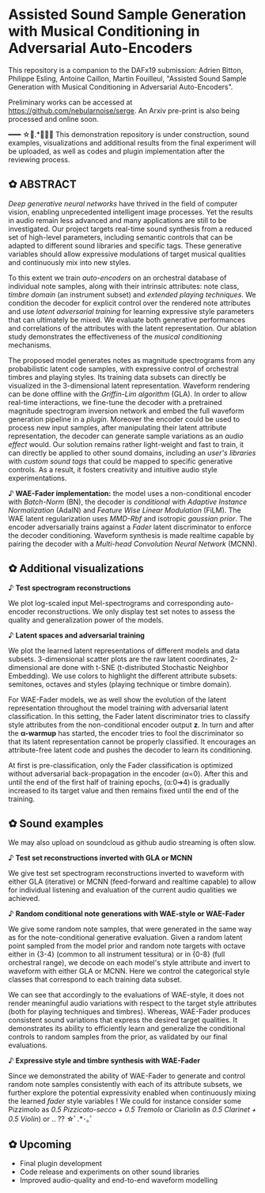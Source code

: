 # Assisted Sound Sample Generation with Musical Conditioning in Adversarial Auto-Encoders

This repository is a companion to the DAFx19 submission:
Adrien Bitton, Philippe Esling, Antoine Caillon, Martin Fouilleul, "Assisted Sound Sample Generation with Musical Conditioning in Adversarial Auto-Encoders".

Preliminary works can be accessed at https://github.com/nebularnoise/serge.
An Arxiv pre-print is also being processed and online soon.


━━━ ☆ﾟ.*･｡ﾟ This demonstration repository is under construction, sound examples, visualizations and additional results from the final experiment will be uploaded, as well as codes and plugin implementation after the reviewing process.


## ✿ ABSTRACT

*Deep generative neural networks* have thrived in the field of computer vision, enabling unprecedented intelligent image processes. Yet the results in audio remain less advanced and many applications are still to be investigated. Our project targets real-time sound synthesis from a reduced set of high-level parameters, including semantic controls that can be adapted to different sound libraries and specific tags. These generative variables should allow expressive modulations of target musical qualities and continuously mix into new styles.

To this extent we train *auto-encoders* on an orchestral database of individual note samples, along with their intrinsic attributes: note class, *timbre domain* (an instrument subset) and *extended playing techniques*. We condition the decoder for explicit control over the rendered note attributes and use *latent adversarial training* for learning expressive style parameters that can ultimately be mixed. We evaluate both generative performances and correlations of the attributes with the latent representation. Our ablation study demonstrates the effectiveness of the *musical conditioning* mechanisms. 

The proposed model generates notes as magnitude spectrograms from any probabilistic latent code samples, with expressive control of orchestral timbres and playing styles. Its training data subsets can directly be visualized in the 3-dimensional latent representation. Waveform rendering can be done offline with the *Griffin-Lim algorithm* (GLA). In order to allow real-time interactions, we fine-tune the decoder with a pretrained magnitude spectrogram inversion network and embed the full waveform generation pipeline in a *plugin*. Moreover the encoder could be used to process new input samples, after manipulating their latent attribute representation, the decoder can generate sample variations as an *audio effect* would. Our solution remains rather light-weight and fast to train, it can directly be applied to other sound domains, including an *user's libraries* with *custom sound tags* that could be mapped to specific generative controls. As a result, it fosters creativity and intuitive audio style experimentations.

♪ **WAE-Fader implementation:** the model uses a non-conditional encoder with *Batch-Norm* (BN), the decoder is *conditional* with *Adaptive Instance Normalization* (AdaIN) and *Feature Wise Linear Modulation* (FiLM). The WAE latent regularization uses *MMD-Rbf* and isotropic *gaussian prior*. The encoder adversarially trains against a *Fader* latent discriminator to enforce the decoder conditioning. Waveform synthesis is made realtime capable by pairing the decoder with a *Multi-head Convolution Neural Network* (MCNN).

## ✿ Additional visualizations

♪ **Test spectrogram reconstructions**

We plot log-scaled input Mel-spectrograms and corresponding auto-encoder reconstructions. We only display test set notes to assess the quality and generalization power of the models.

♪ **Latent spaces and adversarial training**

We plot the learned latent representations of different models and data subsets. 3-dimensional scatter plots are the raw latent coordinates, 2-dimensional are done with t-SNE (t-distributed Stochastic Neighbor Embedding). We use colors to highlight the different attribute subsets: semitones, octaves and styles (playing technique or timbre domain).

For WAE-Fader models, we as well show the evolution of the latent representation throughout the model training with adversarial latent classification. In this setting, the Fader latent discriminator tries to classify style attributes from the non-conditional encoder output **z**. In turn and after the **α-warmup** has started, the encoder tries to fool the discriminator so that its latent representation cannot be properly classified. It encourages an attribute-free latent code and pushes the decoder to learn its conditioning.

At first is pre-classification, only the Fader classification is optimized without adversarial back-propagation in the encoder (α=0). After this and until the end of the first half of training epochs, (α:0➔4) is gradually increased to its target value and then remains fixed until the end of the training.

## ✿ Sound examples

We may also upload on soundcloud as github audio streaming is often slow.

♪ **Test set reconstructions inverted with GLA or MCNN**

We give test set spectrogram reconstructions inverted to waveform with either GLA (iterative) or MCNN (feed-forward and realtime capable) to allow for individual listening and evaluation of the current audio qualities we achieved.

♪ **Random conditional note generations with WAE-style or WAE-Fader**

We give some random note samples, that were generated in the same way as for the note-conditional generative evaluation. Given a random latent point sampled from the model prior and random note targets with octave either in {3-4} (common to all instrument tessitura) or in {0-8} (full orchestral range), we decode on each model's style attribute and invert to waveform with either GLA or MCNN. Here we control the categorical style classes that correspond to each training data subset.

We can see that accordingly to the evaluations of WAE-style, it does not render meaningful audio variations with respect to the target style attributes (both for playing techniques and timbres). Whereas, WAE-Fader produces consistent sound variations that express the desired target qualities. It demonstrates its ability to efficiently learn and generalize the conditional controls to random samples from the prior, as validated by our final evaluations.

♪ **Expressive style and timbre synthesis with WAE-Fader**

Since we demonstrated the ability of WAE-Fader to generate and control random note samples consistently with each of its attribute subsets, we further explore the potential expressivity enabled when continuously mixing the learned *fader* style variables !
We could for instance consider some Pizzimolo as *0.5 Pizzicato-secco + 0.5 Tremolo* or Clariolin as *0.5 Clarinet + 0.5 Violin*) or .. ?? ☆ﾟ.*･｡ﾟ

## ✿ Upcoming

+ Final plugin development
+ Code release and experiments on other sound libraries
+ Improved audio-quality and end-to-end waveform modelling
